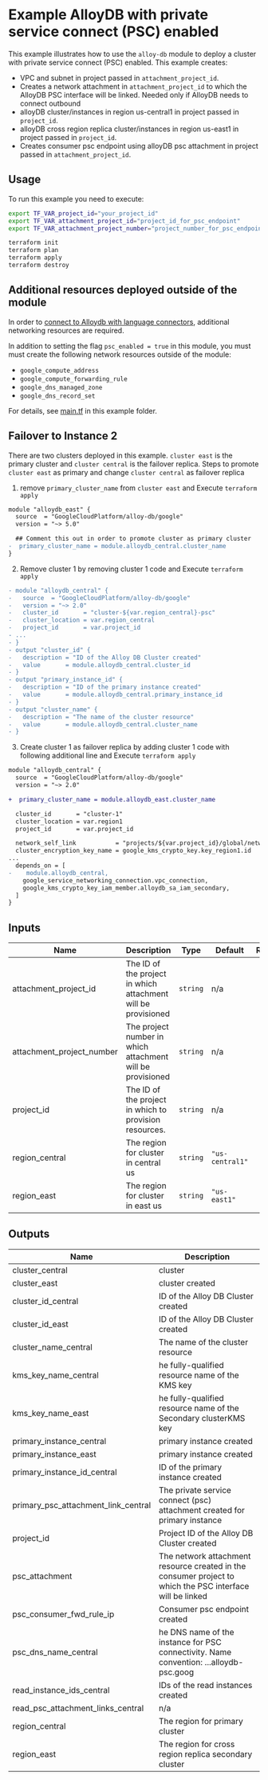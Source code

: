 # Example AlloyDB with private service connect (PSC) enabled

This example illustrates how to use the `alloy-db` module to deploy a cluster with private service connect (PSC) enabled. This example creates:

- VPC and subnet in project passed in `attachment_project_id`.
- Creates a network attachment in `attachment_project_id` to which the AlloyDB PSC interface will be linked. Needed only if AlloyDB needs to connect outbound
- alloyDB cluster/instances in region us-central1 in project passed in `project_id`.
- alloyDB cross region replica cluster/instances in region us-east1 in project passed in `project_id`.
- Creates consumer psc endpoint using alloyDB psc attachment in project passed in `attachment_project_id`.

## Usage

To run this example you need to execute:

```bash
export TF_VAR_project_id="your_project_id"
export TF_VAR_attachment_project_id="project_id_for_psc_endpoint"
export TF_VAR_attachment_project_number="project_number_for_psc_endpoint"
```

```bash
terraform init
terraform plan
terraform apply
terraform destroy
```

## Additional resources deployed outside of the module

In order to [connect to Alloydb with language connectors](https://cloud.google.com/alloydb/docs/connect-language-connectors#python-pg8000_1), additional networking resources are required.

In addition to setting the flag `psc_enabled = true` in this module, you must must create the following network resources outside of the module:

- `google_compute_address`
- `google_compute_forwarding_rule`
- `google_dns_managed_zone`
- `google_dns_record_set`

For details, see [main.tf](./main.tf) in this example folder.

## Failover to Instance 2

There are two clusters deployed in this example. `cluster east` is the primary cluster and `cluster central` is the failover replica. Steps to promote `cluster east` as primary and change `cluster central` as failover replica

1. remove `primary_cluster_name` from `cluster east` and Execute `terraform apply`

```diff
module "alloydb_east" {
  source  = "GoogleCloudPlatform/alloy-db/google"
  version = "~> 5.0"

  ## Comment this out in order to promote cluster as primary cluster
-  primary_cluster_name = module.alloydb_central.cluster_name
}
```

2. Remove cluster 1 by removing cluster 1 code and Execute `terraform apply`

```diff
- module "alloydb_central" {
-   source  = "GoogleCloudPlatform/alloy-db/google"
-   version = "~> 2.0"
-   cluster_id       = "cluster-${var.region_central}-psc"
-   cluster_location = var.region_central
-   project_id       = var.project_id
- ...
- }
- output "cluster_id" {
-   description = "ID of the Alloy DB Cluster created"
-   value       = module.alloydb_central.cluster_id
- }
- output "primary_instance_id" {
-   description = "ID of the primary instance created"
-   value       = module.alloydb_central.primary_instance_id
- }
- output "cluster_name" {
-   description = "The name of the cluster resource"
-   value       = module.alloydb_central.cluster_name
- }
```

3. Create cluster 1 as failover replica by adding cluster 1 code with following additional line and Execute `terraform apply`

```diff
module "alloydb_central" {
  source  = "GoogleCloudPlatform/alloy-db/google"
  version = "~> 2.0"

+  primary_cluster_name = module.alloydb_east.cluster_name

  cluster_id       = "cluster-1"
  cluster_location = var.region1
  project_id       = var.project_id

  network_self_link           = "projects/${var.project_id}/global/networks/${var.network_name}"
  cluster_encryption_key_name = google_kms_crypto_key.key_region1.id
...
  depends_on = [
-    module.alloydb_central,
    google_service_networking_connection.vpc_connection,
    google_kms_crypto_key_iam_member.alloydb_sa_iam_secondary,
  ]
}
```

<!-- BEGINNING OF PRE-COMMIT-TERRAFORM DOCS HOOK -->
## Inputs

| Name | Description | Type | Default | Required |
|------|-------------|------|---------|:--------:|
| attachment\_project\_id | The ID of the project in which attachment will be provisioned | `string` | n/a | yes |
| attachment\_project\_number | The project number in which attachment will be provisioned | `string` | n/a | yes |
| project\_id | The ID of the project in which to provision resources. | `string` | n/a | yes |
| region\_central | The region for cluster in central us | `string` | `"us-central1"` | no |
| region\_east | The region for cluster in east us | `string` | `"us-east1"` | no |

## Outputs

| Name | Description |
|------|-------------|
| cluster\_central | cluster |
| cluster\_east | cluster created |
| cluster\_id\_central | ID of the Alloy DB Cluster created |
| cluster\_id\_east | ID of the Alloy DB Cluster created |
| cluster\_name\_central | The name of the cluster resource |
| kms\_key\_name\_central | he fully-qualified resource name of the KMS key |
| kms\_key\_name\_east | he fully-qualified resource name of the Secondary clusterKMS key |
| primary\_instance\_central | primary instance created |
| primary\_instance\_east | primary instance created |
| primary\_instance\_id\_central | ID of the primary instance created |
| primary\_psc\_attachment\_link\_central | The private service connect (psc) attachment created for primary instance |
| project\_id | Project ID of the Alloy DB Cluster created |
| psc\_attachment | The network attachment resource created in the consumer project to which the PSC interface will be linked |
| psc\_consumer\_fwd\_rule\_ip | Consumer psc endpoint created |
| psc\_dns\_name\_central | he DNS name of the instance for PSC connectivity. Name convention: ...alloydb-psc.goog |
| read\_instance\_ids\_central | IDs of the read instances created |
| read\_psc\_attachment\_links\_central | n/a |
| region\_central | The region for primary cluster |
| region\_east | The region for cross region replica secondary cluster |

<!-- END OF PRE-COMMIT-TERRAFORM DOCS HOOK -->
